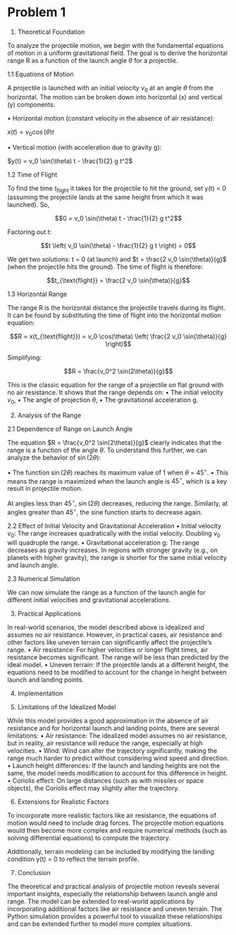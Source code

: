 # Problem 1
1. Theoretical Foundation

To analyze the projectile motion, we begin with the fundamental equations of motion in a uniform gravitational field. The goal is to derive the horizontal range R as a function of the launch angle $\theta$ for a projectile.

1.1 Equations of Motion

A projectile is launched with an initial velocity $v_0$ at an angle $\theta$ from the horizontal. The motion can be broken down into horizontal (x) and vertical (y) components:

•	Horizontal motion (constant velocity in the absence of air resistance):

$x(t) = v_0 \cos(\theta) t$



•	Vertical motion (with acceleration due to gravity g):

$y(t) = v_0 \sin(\theta) t - \frac{1}{2} g t^2$


1.2 Time of Flight

To find the time $t_{\text{flight}}$ it takes for the projectile to hit the ground, set y(t) = 0 (assuming the projectile lands at the same height from which it was launched). So,

$$0 = v_0 \sin(\theta) t - \frac{1}{2} g t^2$$

Factoring out t:

$$t \left( v_0 \sin(\theta) - \frac{1}{2} g t \right) = 0$$

We get two solutions: t = 0 (at launch) and $t = \frac{2 v_0 \sin(\theta)}{g}$ (when the projectile hits the ground). The time of flight is therefore:

$$t_{\text{flight}} = \frac{2 v_0 \sin(\theta)}{g}$$

1.3 Horizontal Range

The range R is the horizontal distance the projectile travels during its flight. It can be found by substituting the time of flight into the horizontal motion equation:

$$R = x(t_{\text{flight}}) = v_0 \cos(\theta) \left( \frac{2 v_0 \sin(\theta)}{g} \right)$$

Simplifying:

$$R = \frac{v_0^2 \sin(2\theta)}{g}$$

This is the classic equation for the range of a projectile on flat ground with no air resistance. It shows that the range depends on:
•	The initial velocity $v_0$,
•	The angle of projection $\theta$,
•	The gravitational acceleration g.

2. Analysis of the Range

2.1 Dependence of Range on Launch Angle

The equation $R = \frac{v_0^2 \sin(2\theta)}{g}$ clearly indicates that the range is a function of the angle $\theta$. 
To understand this further, we can analyze the behavior of $\sin(2\theta)$:

•	The function $\sin(2\theta)$ reaches its maximum value of 1 when $\theta$ = $45^\circ$.
•	This means the range is maximized when the launch angle is $45^\circ$, which is a key result in projectile motion.

At angles less than $45^\circ$, $\sin(2\theta)$ decreases, reducing the range. Similarly, at angles greater than $45^\circ$, the sine function starts to decrease again.

2.2 Effect of Initial Velocity and Gravitational Acceleration
•	Initial velocity $v_0$: The range increases quadratically with the initial velocity. Doubling $v_0$ will quadruple the range.
•	Gravitational acceleration g: The range decreases as gravity increases. In regions with stronger gravity (e.g., on planets with higher gravity), the range is shorter for the same initial velocity and launch angle.

2.3 Numerical Simulation

We can now simulate the range as a function of the launch angle for different initial velocities and gravitational accelerations.

3. Practical Applications

In real-world scenarios, the model described above is idealized and assumes no air resistance. However, in practical cases, air resistance and other factors like uneven terrain can significantly affect the projectile’s range.
•	Air resistance: For higher velocities or longer flight times, air resistance becomes significant. The range will be less than predicted by the ideal model.
•	Uneven terrain: If the projectile lands at a different height, the equations need to be modified to account for the change in height between launch and landing points.

4. Implementation




5. Limitations of the Idealized Model

While this model provides a good approximation in the absence of air resistance and for horizontal launch and landing points, there are several limitations:
•	Air resistance: The idealized model assumes no air resistance, but in reality, air resistance will reduce the range, especially at high velocities.
•	Wind: Wind can alter the trajectory significantly, making the range much harder to predict without considering wind speed and direction.
•	Launch height differences: If the launch and landing heights are not the same, the model needs modification to account for this difference in height.
•	Coriolis effect: On large distances (such as with missiles or space objects), the Coriolis effect may slightly alter the trajectory.

6. Extensions for Realistic Factors

To incorporate more realistic factors like air resistance, the equations of motion would need to include drag forces. The projectile motion equations would then become more complex and require numerical methods (such as solving differential equations) to compute the trajectory.

Additionally, terrain modeling can be included by modifying the landing condition y(t) = 0 to reflect the terrain profile.

7. Conclusion

The theoretical and practical analysis of projectile motion reveals several important insights, especially the relationship between launch angle and range. The model can be extended to real-world applications by incorporating additional factors like air resistance and uneven terrain. The Python simulation provides a powerful tool to visualize these relationships and can be extended further to model more complex situations.